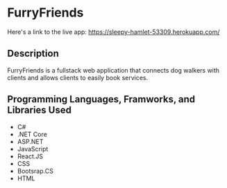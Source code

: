 # FurryFriends
Here's a link to the live app: https://sleepy-hamlet-53309.herokuapp.com/

## Description
FurryFriends is a fullstack web application that connects dog walkers with clients and allows clients to easily book services.

## Programming Languages, Framworks, and Libraries Used
- C# 
- .NET Core
- ASP.NET
- JavaScript
- React.JS
- CSS
- Bootsrap.CS
- HTML
